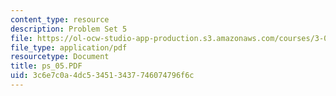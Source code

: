```yaml
---
content_type: resource
description: Problem Set 5
file: https://ol-ocw-studio-app-production.s3.amazonaws.com/courses/3-00-thermodynamics-of-materials-fall-2002/3c6e7c0a4dc534513437746074796f6c_ps_05.PDF
file_type: application/pdf
resourcetype: Document
title: ps_05.PDF
uid: 3c6e7c0a-4dc5-3451-3437-746074796f6c
---
```

